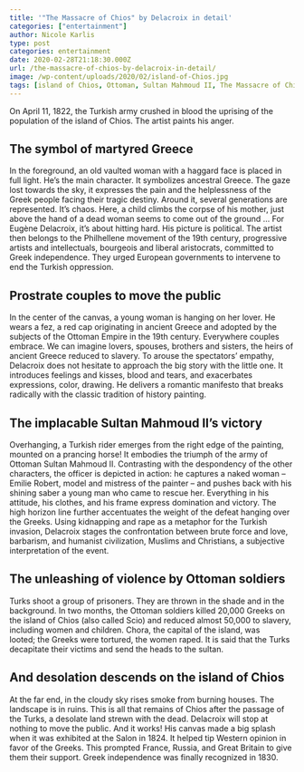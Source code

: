 ```yaml
---
title: '"The Massacre of Chios" by Delacroix in detail'
categories: ["entertainment"]
author: Nicole Karlis
type: post
categories: entertainment
date: 2020-02-28T21:18:30.000Z
url: /the-massacre-of-chios-by-delacroix-in-detail/
image: /wp-content/uploads/2020/02/island-of-Chios.jpg
tags: [island of Chios, Ottoman, Sultan Mahmoud II, The Massacre of Chios]
---
```


On April 11, 1822, the Turkish army crushed in blood the uprising of the population of the island of Chios. The artist paints his anger.

## The symbol of martyred Greece

In the foreground, an old vaulted woman with a haggard face is placed in full light. He’s the main character. It symbolizes ancestral Greece. The gaze lost towards the sky, it expresses the pain and the helplessness of the Greek people facing their tragic destiny. Around it, several generations are represented. It’s chaos. Here, a child climbs the corpse of his mother, just above the hand of a dead woman seems to come out of the ground … For Eugène Delacroix, it’s about hitting hard. His picture is political. The artist then belongs to the Philhellene movement of the 19th century, progressive artists and intellectuals, bourgeois and liberal aristocrats, committed to Greek independence. They urged European governments to intervene to end the Turkish oppression.

## Prostrate couples to move the public

In the center of the canvas, a young woman is hanging on her lover. He wears a fez, a red cap originating in ancient Greece and adopted by the subjects of the Ottoman Empire in the 19th century. Everywhere couples embrace. We can imagine lovers, spouses, brothers and sisters, the heirs of ancient Greece reduced to slavery. To arouse the spectators’ empathy, Delacroix does not hesitate to approach the big story with the little one. It introduces feelings and kisses, blood and tears, and exacerbates expressions, color, drawing. He delivers a romantic manifesto that breaks radically with the classic tradition of history painting.

## The implacable Sultan Mahmoud II’s victory

Overhanging, a Turkish rider emerges from the right edge of the painting, mounted on a prancing horse! It embodies the triumph of the army of Ottoman Sultan Mahmoud II. Contrasting with the despondency of the other characters, the officer is depicted in action: he captures a naked woman – Emilie Robert, model and mistress of the painter – and pushes back with his shining saber a young man who came to rescue her. Everything in his attitude, his clothes, and his frame express domination and victory. The high horizon line further accentuates the weight of the defeat hanging over the Greeks. Using kidnapping and rape as a metaphor for the Turkish invasion, Delacroix stages the confrontation between brute force and love, barbarism, and humanist civilization, Muslims and Christians, a subjective interpretation of the event.

## The unleashing of violence by Ottoman soldiers

Turks shoot a group of prisoners. They are thrown in the shade and in the background. In two months, the Ottoman soldiers killed 20,000 Greeks on the island of Chios (also called Scio) and reduced almost 50,000 to slavery, including women and children. Chora, the capital of the island, was looted; the Greeks were tortured, the women raped. It is said that the Turks decapitate their victims and send the heads to the sultan.

## And desolation descends on the island of Chios

At the far end, in the cloudy sky rises smoke from burning houses. The landscape is in ruins. This is all that remains of Chios after the passage of the Turks, a desolate land strewn with the dead. Delacroix will stop at nothing to move the public. And it works! His canvas made a big splash when it was exhibited at the Salon in 1824. It helped tip Western opinion in favor of the Greeks. This prompted France, Russia, and Great Britain to give them their support. Greek independence was finally recognized in 1830.
